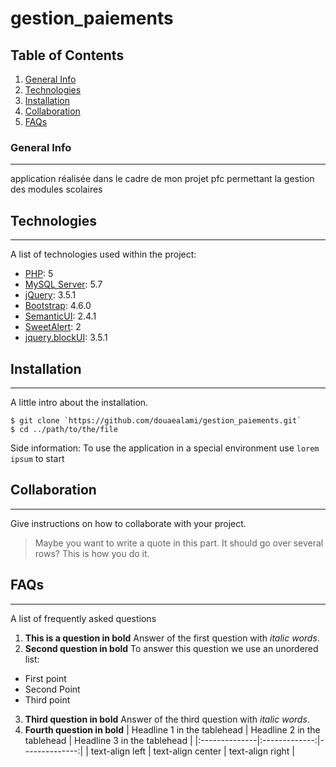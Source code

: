 # gestion_paiements

## Table of Contents
1. [General Info](#general-info)
2. [Technologies](#technologies)
3. [Installation](#installation)
4. [Collaboration](#collaboration)
5. [FAQs](#faqs)
### General Info
***
application réalisée dans le cadre de mon projet pfc permettant la gestion des modules scolaires

## Technologies
***
A list of technologies used within the project:
* [PHP](https://www.php.com): 5
* [MySQL Server](https://mysql.com): 5.7
* [jQuery](https://cdnjs.cloudflare.com/ajax/libs/jquery/3.5.1/jquery.min.js): 3.5.1
* [Bootstrap](https://cdn.jsdelivr.net/npm/bootstrap@4.6.0/dist/css/bootstrap.min.css): 4.6.0
* [SemanticUI](https://cdnjs.cloudflare.com/ajax/libs/semantic-ui/2.4.1/semantic.min.css): 2.4.1
* [SweetAlert](https://cdn.jsdelivr.net/npm/sweetalert2@11): 2
* [jquery.blockUI](http://malsup.github.io/jquery.blockUI.js): 3.5.1
## Installation
***
A little intro about the installation. 
```
$ git clone `https://github.com/douaealami/gestion_paiements.git`
$ cd ../path/to/the/file

```
Side information: To use the application in a special environment use ```lorem ipsum``` to start
## Collaboration
***
Give instructions on how to collaborate with your project.
> Maybe you want to write a quote in this part. 
> It should go over several rows?
> This is how you do it.
## FAQs
***
A list of frequently asked questions
1. **This is a question in bold**
Answer of the first question with _italic words_. 
2. __Second question in bold__ 
To answer this question we use an unordered list:
* First point
* Second Point
* Third point
3. **Third question in bold**
Answer of the third question with *italic words*.
4. **Fourth question in bold**
| Headline 1 in the tablehead | Headline 2 in the tablehead | Headline 3 in the tablehead |
|:--------------|:-------------:|--------------:|
| text-align left | text-align center | text-align right |
